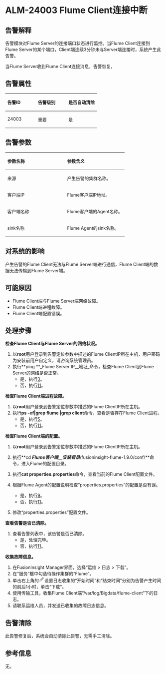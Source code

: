 # ALM-24003 Flume Client连接中断<a name="ALM-24003"></a>

## 告警解释<a name="section22611353"></a>

告警模块对Flume Server的连接端口状态进行监控。当Flume Client连接到Flume Server的某个端口，Client端连续3分钟未与Server端连接时，系统产生此告警。

当Flume Server收到Flume Client连接消息，告警恢复。

## 告警属性<a name="section2175586"></a>

<a name="table10055771"></a>
<table><thead align="left"><tr id="row36105076"><th class="cellrowborder" valign="top" width="33.33333333333333%" id="mcps1.1.4.1.1"><p id="p38830026"><a name="p38830026"></a><a name="p38830026"></a>告警ID</p>
</th>
<th class="cellrowborder" valign="top" width="33.33333333333333%" id="mcps1.1.4.1.2"><p id="p58224438"><a name="p58224438"></a><a name="p58224438"></a>告警级别</p>
</th>
<th class="cellrowborder" valign="top" width="33.33333333333333%" id="mcps1.1.4.1.3"><p id="p18559005"><a name="p18559005"></a><a name="p18559005"></a>是否自动清除</p>
</th>
</tr>
</thead>
<tbody><tr id="row26884457"><td class="cellrowborder" valign="top" width="33.33333333333333%" headers="mcps1.1.4.1.1 "><p id="p30157442"><a name="p30157442"></a><a name="p30157442"></a>24003</p>
</td>
<td class="cellrowborder" valign="top" width="33.33333333333333%" headers="mcps1.1.4.1.2 "><p id="p26833743"><a name="p26833743"></a><a name="p26833743"></a>重要</p>
</td>
<td class="cellrowborder" valign="top" width="33.33333333333333%" headers="mcps1.1.4.1.3 "><p id="p26049593"><a name="p26049593"></a><a name="p26049593"></a>是</p>
</td>
</tr>
</tbody>
</table>

## 告警参数<a name="section19580282"></a>

<a name="table29642279"></a>
<table><thead align="left"><tr id="row13573308"><th class="cellrowborder" valign="top" width="50%" id="mcps1.1.3.1.1"><p id="p25696133"><a name="p25696133"></a><a name="p25696133"></a>参数名称</p>
</th>
<th class="cellrowborder" valign="top" width="50%" id="mcps1.1.3.1.2"><p id="p1011990"><a name="p1011990"></a><a name="p1011990"></a>参数含义</p>
</th>
</tr>
</thead>
<tbody><tr id="row1817164191617"><td class="cellrowborder" valign="top" width="50%" headers="mcps1.1.3.1.1 "><p id="p17935380415"><a name="p17935380415"></a><a name="p17935380415"></a>来源</p>
</td>
<td class="cellrowborder" valign="top" width="50%" headers="mcps1.1.3.1.2 "><p id="p187931338134115"><a name="p187931338134115"></a><a name="p187931338134115"></a>产生告警的集群名称。</p>
</td>
</tr>
<tr id="row14862360"><td class="cellrowborder" valign="top" width="50%" headers="mcps1.1.3.1.1 "><p id="p1776739171815"><a name="p1776739171815"></a><a name="p1776739171815"></a>客户端IP</p>
</td>
<td class="cellrowborder" valign="top" width="50%" headers="mcps1.1.3.1.2 "><p id="p2766733"><a name="p2766733"></a><a name="p2766733"></a>Flume客户端IP地址。</p>
</td>
</tr>
<tr id="row24900602"><td class="cellrowborder" valign="top" width="50%" headers="mcps1.1.3.1.1 "><p id="p11359565193"><a name="p11359565193"></a><a name="p11359565193"></a>客户端名称</p>
</td>
<td class="cellrowborder" valign="top" width="50%" headers="mcps1.1.3.1.2 "><p id="p29879884"><a name="p29879884"></a><a name="p29879884"></a>Flume客户端的Agent名称。</p>
</td>
</tr>
<tr id="row483505"><td class="cellrowborder" valign="top" width="50%" headers="mcps1.1.3.1.1 "><p id="p368651311195"><a name="p368651311195"></a><a name="p368651311195"></a>sink名称</p>
</td>
<td class="cellrowborder" valign="top" width="50%" headers="mcps1.1.3.1.2 "><p id="p18162067"><a name="p18162067"></a><a name="p18162067"></a>Flume Agent的sink名称。</p>
</td>
</tr>
</tbody>
</table>

## 对系统的影响<a name="section42004817"></a>

产生告警的Flume Client无法与Flume Server端进行通信，Flume Client端的数据无法传输到Flume Server端。

## 可能原因<a name="section42499041"></a>

-   Flume Client端与Flume Server端网络故障。
-   Flume Client端进程故障。
-   Flume Client端配置错误。

## 处理步骤<a name="section46947049"></a>

**检查Flume Client与Flume Server的网络状况。**

1.  以**root**用户登录到告警定位参数中描述的Flume ClientIP所在主机，用户密码为安装前用户自定义，请咨询系统管理员。
2.  执行**ping **_Flume Server IP__地址_命令，检查Flume Client到Flume Server的网络是否正常。
    -   是，执行[3](#li331072891100)。
    -   否，执行[11](#li228207951100)。


**检查Flume Client端进程故障。**

1.  <a name="li331072891100"></a>以**root**用户登录到告警定位参数中描述的Flume ClientIP所在主机。
2.  执行**ps -ef|grep flume |grep client**命令，查看是否存在Flume Client进程。
    -   是，执行[5](#li540399381100)。
    -   否，执行[11](#li228207951100)。


**检查Flume Client端的配置。**

1.  <a name="li540399381100"></a>以**root**用户登录到告警定位参数中描述的Flume ClientIP所在主机。
2.  执行**cd **_Flume客户端__安装目录_**/fusioninsight-flume-1.9.0/conf/**命令，进入Flume的配置目录。
3.  执行**cat properties.properties**命令，查看当前的Flume Client配置文件。
4.  根据Flume Agent的配置说明检查“properties.properties”的配置是否有误。
    -   是，执行[9](#li636773281100)。
    -   否，执行[11](#li228207951100)。

5.  <a name="li636773281100"></a>修改“properties.properties”配置文件。

**查看告警是否已清除。**

1.  查看告警列表中，该告警是否已清除。
    -   是，处理完毕。
    -   否，执行[11](#li228207951100)。


**收集故障信息。**

1.  <a name="li228207951100"></a>在FusionInsight Manager界面，选择“运维 \> 日志 \> 下载”。
2.  在“服务”框中勾选待操作集群的“Flume”。
3.  单击右上角的![](figures/zh-cn_image_0263895532.png)设置日志收集的“开始时间”和“结束时间”分别为告警产生时间的前后1小时，单击“下载”。
4.  使用传输工具，收集Flume Client端“/var/log/Bigdata/flume-client”下的日志。
5.  请联系运维人员，并发送已收集的故障日志信息。

## 告警清除<a name="section169311343318"></a>

此告警修复后，系统会自动清除此告警，无需手工清除。

## 参考信息<a name="section19870259"></a>

无。

